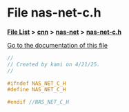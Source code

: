 

# File nas-net-c.h

[**File List**](files.md) **>** [**cnn**](dir_40be95ab8912b8deac694fbe2f8f2654.md) **>** [**nas-net**](dir_bae22fedf60f254e94c1517ab3741a15.md) **>** [**nas-net-c.h**](nas-net-c_8h.md)

[Go to the documentation of this file](nas-net-c_8h.md)


```C++
//
// Created by kami on 4/21/25.
//

#ifndef NAS_NET_C_H
#define NAS_NET_C_H

#endif //NAS_NET_C_H
```


